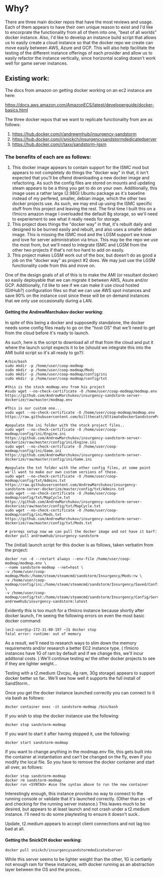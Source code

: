 # Why? 

There are three main docker repos that have the most reviews and usage. Each of them appears to have their own unique reason to exist and I'd like to encorprate the functionality from all of them into one, "best of all worlds" docker instance. Also, I'd like to develop an instance build script that allows us to easily create a cloud instance so that the docker repo we create can move easily between AWS, Azure and GCP. This will also help facilitate the testing of the different instance offerings of each provider and allow us to easily refactor the instance vertically, since horizontal scaling doesn't work well for game server instances. 

## Existing work:
The docs from amazon on getting docker working on an ec2 instance are here:

https://docs.aws.amazon.com/AmazonECS/latest/developerguide/docker-basics.html

The three docker repos that we want to replicate functionality from are as follows:

1. https://hub.docker.com/r/andrewmhub/insurgency-sandstorm
2. https://hub.docker.com/r/snickch/insurgencysandstormdedicatedserver
3. https://hub.docker.com/r/taxx/sandstorm-lgsm

### The benefits of each are as follows:

1. This docker image appears to contain support for the ISMC mod but appears to not completely do things the "docker way" in that, it isn't expected that you'll be oftend downloading a new docker image and refactoring. As such the config files are stored on mounts and updating steam appears to be a thing you get to do on your own. Additionally, this image uses a rather large (2.98G) Ubuntu package as it's baseline instead of my perfered, smaller, debian image, which the other two docker projects use. As such, we may end up using the ISMC specific stuff from this project and leaving the rest. The first time I built this on a t1micro amazon image I overloaded the default 8g storage, so we'll need to experiement to see what it really needs for storage. 
3. This project does things the "docker way" in that, it's rebuilt daily and designed to be burned easily and rebuilt, and also uses a smaller debian image. This is missing the ISMC mod and the LGSM support we know and love for server administration via tmux. This may be the repo we use the most from, but we'll need to integrate ISMC and LGSM from the other two projects if that's not too hard to add on easily.
4. This project makes LGSM work out of the box, but doesn't do as good a job on the "docker way" as project #2 does. We may just use the LGSM functionality code from this and move on. 

One of the design goals of all of this is to make the AMI (or resultant docker) so easily deployable that we can migrate it between AWS, Asure and/or GCP. Additionally, I'd like to see if we can make it use cloud hosted (GitHub?) configuration files so that we can use AWS spot instances and save 90% on the instance cost since these will be on demand instances that we only use occasionally during a LAN. 


#### Getting the AndrewMarchukov docker working:

In spite of this being a docker and supposedly standalone, the docker needs some config files ready to go on the "host OS" that we'll need to get from the cloud before it's ready to launch. 

As such, here is the script to download all of that from the cloud and put it where the launch script expects it to be (should we integrate this into the AMI build script so it's all ready to go?):

```
#/bin/bash
sudo mkdir -p /home/user/coop-modmap
sudo mkdir -p /home/user/coop-modmap/Mods
sudo mkdir -p /home/user/coop-modmap/config/ini
sudo mkdir -p /home/user/coop-modmap/config/txt

#this is the stock modmap.env from his project
#sudo wget --no-check-certificate -O /home/user/coop-modmap/modmap.env https://github.com/AndrewMarchukov/insurgency-sandstorm-server-dockerize/raw/master/modmap.env

#This is our custom one...
sudo wget --no-check-certificate -O /home/user/coop-modmap/modmap.env https://raw.githubusercontent.com/billthecatt/UltimateDockerSandstormProject/main/modmap.env 

#populate the ini folder with the stock project files..
sudo wget --no-check-certificate -O /home/user/coop-modmap/config/ini/Engine.ini https://github.com/AndrewMarchukov/insurgency-sandstorm-server-dockerize/raw/master/config/ini/Engine.ini
sudo wget --no-check-certificate -O /home/user/coop-modmap/config/ini/Game.ini https://github.com/AndrewMarchukov/insurgency-sandstorm-server-dockerize/raw/master/config/ini/Game.ini

#populate the txt folder with the other config files, at some point we'll want to make our own custom versions of these. 
sudo wget --no-check-certificate -O /home/user/coop-modmap/config/txt/Admins.txt https://raw.githubusercontent.com/AndrewMarchukov/insurgency-sandstorm-server-dockerize/master/config/txt/Admins.txt
sudo wget --no-check-certificate -O /home/user/coop-modmap/config/txt/MapCycle.txt https://github.com/AndrewMarchukov/insurgency-sandstorm-server-dockerize/raw/master/config/txt/MapCycle.txt
sudo wget --no-check-certificate -O /home/user/coop-modmap/config/ini/Mods.txt https://github.com/AndrewMarchukov/insurgency-sandstorm-server-dockerize/raw/master/config/txt/Mods.txt

# prereqs setup now we can pull the docker image and not have it barf:
docker pull andrewmhub/insurgency-sandstorm
```

The (initial) launch script for this docker is as follows, taken verbatim from the project:

```
docker run -d --restart always --env-file /home/user/coop-modmap/modmap.env \
--name sandstorm-modmap --net=host \
-v /home/user/coop-modmap/Mods:/home/steam/steamcmd/sandstorm/Insurgency/Mods:rw \
-v /home/user/coop-modmap/config/ini:/home/steam/steamcmd/sandstorm/Insurgency/Saved/Config/LinuxServer:ro \
-v /home/user/coop-modmap/config/txt:/home/steam/steamcmd/sandstorm/Insurgency/Config/Server:ro andrewmhub/insurgency-sandstorm:latest
```

Evidently this is too much for a t1micro instance because shortly after docker launch, I'm seeing the following errors on even the most basic docker command:
```
[ec2-user@ip-172-31-80-197 ~]$ docker stop
fatal error: runtime: out of memory
```
As a result, we'll need to research ways to slim down the memory requirements and/or research a better EC2 instance type. ( t1micro instances have 1G of ram by default and if we change this, we'll incur additonal costs. ) We'll continue testing w/ the other docker projects to see if they are lighter weight...

Testing with a t2.medium (2vcpu, 4g ram, 30g storage) appears to support docker better so far.. We'll see how well it supports the full install of SandStorm..

Once you get the docker instance launched correctly you can connect to it via bash as follows:
```
docker container exec -it sandstorm-modmap /bin/bash
```
If you wish to stop the docker instance use the following:
```
docker stop sandstorm-modmap
```
If you want to start it after having stopped it, use the following:
```
docker start sandstorm-modmap
```
If you want to change anything in the modmap.env file, this gets built into the container at instantiation and can't be changed on the fly, even if you modify the local file. So you have to remove the docker container and start all over, as follows:
```
docker stop sandstorm-modmap
docker rm sandstorm-modmap
docker run <SYNTAX> #use the syntax above to run the new container
```
Interestingly enough, this instance provides no way to connect to the running console or validate that it's launched correctly. (Other than ps -ef and checking for the running server instance.) This leaves much to be desired, but appears to at least launch and not crash under a t2.medium instance. I'll need to do some playtesting to ensure it doesn't suck..

Update, t2.medium appears to accept client connections and not lag too bad at all. 

#### Getting the SnickCH docker working:

```
docker pull snickch/insurgencysandstormdedicatedserver
```

While this server seems to be lighter weight than the other, 1G is certianly not enough ram for these instances, with docker running as an abstraction layer between the OS and the proces..


